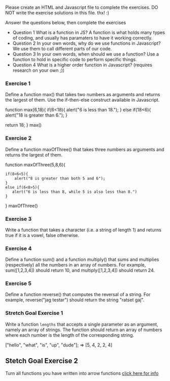 Please create an HTML and Javascript file to complete the exercises.
DO NOT write the  exercise solutions in this file. thx! :)


Answer the questions below, then complete the exercises

- Question 1 
    What is a function in JS?
    A function is what holds many types of coding, and usually has paramaters to have it working correctly.
- Question 2
In your own words, why do we use functions in Javascript?
We use them to call different parts of our code.
- Question 3
In your own words, when should we use a function?
     Use a function to hold in specific code to perform specific things.
- Question 4
 What is a higher order function in Javascript? (requires research on your own ;))
     







### Exercise 1

Define a function max() that takes two numbers as arguments and returns the largest of them. Use the if-then-else construct available in Javascript.

function max(6,18){
if(6<18){
alert("6 is less than 18.");
}
else if(18<6){
alert("18 is greater than 6.");
}

return 18;
}
max()

### Exercise 2

Define a function maxOfThree() that takes three numbers as arguments and returns the largest of them.

function maxOfThree(5,8,6){

    if(8<6<5){
        alert("8 is greater than both 5 and 6");
    }
    else if(6<8>5){
       alert("6 is less than 8, while 5 is also less than 8.")
    }
}
maxOfThree()
### Exercise 3

Write a function that takes a character (i.e. a string of length 1) and returns true if it is a vowel, false otherwise.



### Exercise 4 

Define a function sum() and a function multiply() that sums and multiplies (respectively) all the numbers in an array of numbers. For example, sum([1,2,3,4]) should return 10, and multiply([1,2,3,4]) should return 24.

### Exercise 5 
Define a function reverse() that computes the reversal of a string. For example, reverse("jag testar") should return the string "ratset gaj".






### Stretch Goal Exercise 1

Write a function `lengths` that accepts a single parameter as an argument, namely an array of strings. The function should return an array of numbers where each number is the length of the corresponding string.

 ["hello", "what", "is", "up", "dude"]; => [5, 4, 2, 2, 4]



## Stetch Goal Exercise 2
Turn all functions you have written into arrow functions [click here for info](https://developer.mozilla.org/en-US/docs/Web/JavaScript/Reference/Functions/Arrow_functions)
